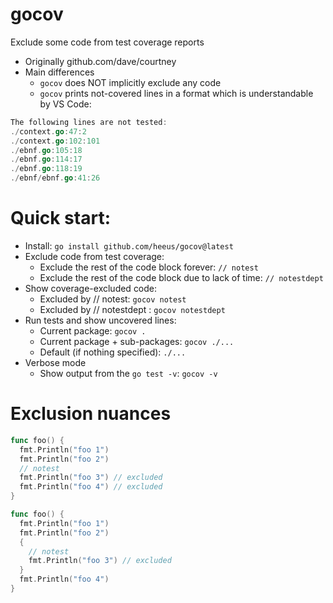 # gocov

Exclude some code from test coverage reports

- Originally github.com/dave/courtney
- Main differences
  - `gocov` does NOT implicitly exclude any code
  - `gocov` prints not-covered lines in a format which is understandable by VS Code:
```go
The following lines are not tested:
./context.go:47:2
./context.go:102:101
./ebnf.go:105:18
./ebnf.go:114:17
./ebnf.go:118:19
./ebnf/ebnf.go:41:26
```
# Quick start: 

- Install: `go install github.com/heeus/gocov@latest`
- Exclude code from test coverage:
  - Exclude the rest of the code block forever: `// notest`
  - Exclude the rest of the code block due to lack of time: `// notestdept`
- Show coverage-excluded code:
    - Excluded by // notest: `gocov notest`
    - Excluded by // notestdept : `gocov notestdept`
- Run tests and show uncovered lines:
  - Current package: `gocov .`
  - Current package + sub-packages: `gocov ./...`
  - Default (if nothing specified): `./...`
- Verbose mode
  - Show output from the `go test -v`: `gocov -v`

# Exclusion nuances

```go
func foo() {
  fmt.Println("foo 1")
  fmt.Println("foo 2")
  // notest
  fmt.Println("foo 3") // excluded
  fmt.Println("foo 4") // excluded
}
```

```go
func foo() {  
  fmt.Println("foo 1")
  fmt.Println("foo 2")
  {
    // notest
    fmt.Println("foo 3") // excluded
  }
  fmt.Println("foo 4")
}
```

